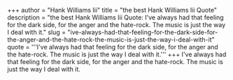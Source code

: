 +++
author = "Hank Williams Iii"
title = "the best Hank Williams Iii Quote"
description = "the best Hank Williams Iii Quote: I've always had that feeling for the dark side, for the anger and the hate-rock. The music is just the way I deal with it."
slug = "ive-always-had-that-feeling-for-the-dark-side-for-the-anger-and-the-hate-rock-the-music-is-just-the-way-i-deal-with-it"
quote = '''I've always had that feeling for the dark side, for the anger and the hate-rock. The music is just the way I deal with it.'''
+++
I've always had that feeling for the dark side, for the anger and the hate-rock. The music is just the way I deal with it.
